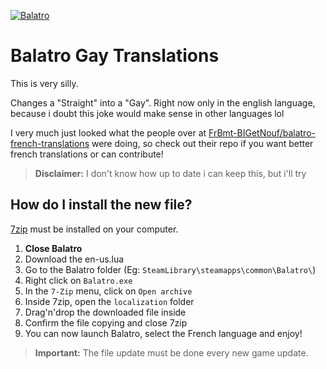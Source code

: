 [![Balatro](https://www.playbalatro.com/assets/logo2-C9SU2BrI.png)](https://www.playbalatro.com/)

# Balatro Gay Translations

This is very silly.

Changes a "Straight" into a "Gay".
Right now only in the english language, because i doubt this joke would make sense in other languages lol

I very much just looked what the people over at [FrBmt-BIGetNouf/balatro-french-translations](https://github.com/FrBmt-BIGetNouf/balatro-french-translations/) were doing, so check out their repo if you want better french translations or can contribute!

> **Disclaimer:** I don't know how up to date i can keep this, but i'll try

## How do I install the new file?
[7zip](https://7-zip.org/) must be installed on your computer.

1. **Close Balatro**
2. Download the en-us.lua
3. Go to the Balatro folder (Eg: `SteamLibrary\steamapps\common\Balatro\`)
4. Right click on `Balatro.exe`
5. In the `7-Zip` menu, click on `Open archive`
6. Inside 7zip, open the `localization` folder
7. Drag'n'drop the downloaded file inside
8. Confirm the file copying and close 7zip
9. You can now launch Balatro, select the French language and enjoy!

> **Important:** The file update must be done every new game update.
